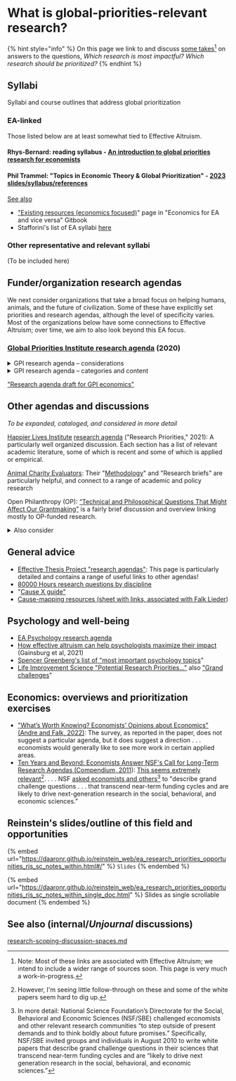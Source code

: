 # What is global-priorities-relevant research?

{% hint style="info" %}
On this page we link to and discuss [some takes](#user-content-fn-1)[^1] on answers to the questions, _Which research is most impactful? Which research should be prioritized?_
{% endhint %}

## Syllabi

Syllabi and course outlines that address global prioritization

### EA-linked

Those listed below are at least somewhat tied to Effective Altruism.

#### Rhys-Bernard: reading syllabus - [An introduction to global priorities research for economists](https://forum.effectivealtruism.org/posts/dia3NcGCqLXhWmsaX/an-introduction-to-global-priorities-research-for-economists)

#### Phil Trammel: "Topics in Economic Theory & Global Prioritization" - [2023 slides/syllabus/references](https://docs.google.com/document/d/1f8AR\_iftjgwh8n182U-LxIutmNkTTXq4OBLlM4FOU\_I/edit)&#x20;

[See also ](https://globalimpact.gitbook.io/economics-for-ea-and-vice-versa/existing-resources-programs-examples)

* ["Existing resources (economics focused)](https://globalimpact.gitbook.io/economics-for-ea-and-vice-versa/existing-resources-programs-examples)" page in "Economics for EA and vice versa" Gitbook
* &#x20;Stafforini's list of EA syllabi [here](http://www.stafforini.com/blog/effective-altruism-syllabi)

### Other representative and relevant syllabi

(To be included here)

## **Funder/organization research agendas**

We next consider organizations that take a broad focus on helping humans, animals, and the future of civilization. Some of these have explicitly set priorities and research agendas, although the level of specificity varies. Most of the organizations below have some connections to Effective Altruism; over time, we aim to also look beyond this EA focus.

### [Global Priorities Institute research agenda](https://globalprioritiesinstitute.org/research-agenda-web-version/) (2020)

<details>

<summary>GPI research agenda – considerations</summary>

GPI focuses on _prioritization_ research—what to prioritize and why; how to make these decisions. They focus less on how to _implement_ improvements and interventions.

The agenda is divided into "The longtermism paradigm" and "General issues in global prioritisation."

The agenda focuses largely on formal theory (in philosophy, economics, and decision science) and, to a lesser extent., methodology. They aim to identify and inform "crucial considerations," and rarely focus on specific impact assessments.

Nonetheless, the agenda cites some empirical and directly policy-relevant work, and there are suggestions (e.g., from Eva Vivalt) that they might move more towards this in the future.

</details>

<details>

<summary>GPI research agenda – categories and content</summary>

Below, I (Reinstein) list the categories from GPI's 2020 agenda. I give a first-pass impression of the relevance of these categories for _The Unjournal_, in something like descending order (bold = most clearly relevant).

[**1. The longtermism paradigm**](https://globalprioritiesinstitute.org/research-agenda-web-version/#1\_The\_longtermism\_paradigm):tada:

_**More relevant to**_** The Unjournal:**

* _**"**_[_**Reducing and mitigating catastrophic risk**_](https://globalprioritiesinstitute.org/research-agenda-web-version/#13\_Reducing\_and\_mitigating\_catastrophic\_risk)_**"**_
* **"**[_**Economic growth, population growth, and inequality**_](https://globalprioritiesinstitute.org/research-agenda-web-version/#16\_Economic\_growth\_population\_growth\_and\_inequality)_**"**_
* "[Forecasting the long-term future](https://globalprioritiesinstitute.org/research-agenda-web-version/#18\_Forecasting\_the\_long-term\_future)"

_Less relevant to_ The Unjournal: "[Intergenerational governance](https://globalprioritiesinstitute.org/research-agenda-web-version/#15\_Intergenerational\_governance)", "[The value of the future of humanity](https://globalprioritiesinstitute.org/research-agenda-web-version/#12\_The\_value\_of\_the\_future\_of\_humanity)", "[Articulation and evaluation of longtermism](https://globalprioritiesinstitute.org/research-agenda-web-version/#11\_Articulation\_and\_evaluation\_of\_longtermism)", "[Other ways of leveraging the size of the future](https://globalprioritiesinstitute.org/research-agenda-web-version/#14\_Other\_ways\_of\_leveraging\_the\_size\_of\_the\_future)", "[Moral uncertainty for longtermists](https://globalprioritiesinstitute.org/research-agenda-web-version/#17\_Moral\_uncertainty\_for\_longtermists)"

[**2. General issues in global prioritisation**](https://globalprioritiesinstitute.org/research-agenda-web-version/#2\_General\_issues\_in\_global\_prioritisation)

_**More relevant to**_** The Unjournal:**

* [**Distributions of cost-effectiveness**](https://globalprioritiesinstitute.org/research-agenda-web-version/#25\_Distributions\_of\_cost-effectiveness)
* [Institutions](https://globalprioritiesinstitute.org/research-agenda-web-version/#28\_Institutions)
* [Optimal timing and discounting](https://globalprioritiesinstitute.org/research-agenda-web-version/#23\_Optimal\_timing\_and\_discounting)
* [Diversification and hedging](https://globalprioritiesinstitute.org/research-agenda-web-version/#24\_Diversification\_and\_hedging)
* [Modelling altruism](https://globalprioritiesinstitute.org/research-agenda-web-version/#26\_Modelling\_altruism)
* [Altruistic coordination](https://globalprioritiesinstitute.org/research-agenda-web-version/#27\_Altruistic\_coordination)

Less relevant:[ Decision-theoretic issues](https://globalprioritiesinstitute.org/research-agenda-web-version/#21\_Decision-theoretic\_issues), [Epistemological issues](https://globalprioritiesinstitute.org/research-agenda-web-version/#22\_Epistemological\_issues)

</details>

["Research agenda draft for GPI economics"](https://globalprioritiesinstitute.org/wp-content/uploads/Economics-research-agenda-draft.pdf)

## Other agendas and discussions

_To be expanded, cataloged, and considered in more detail_

[Happier Lives Institute](https://www.happierlivesinstitute.org/research-agenda.html) [research agenda](https://www.happierlivesinstitute.org/research-agenda.html) ("Research Priorities," 2021): A particularly well organized discussion. Each section has a list of relevant academic literature, some of which is recent and some of which is applied or empirical.

[Animal Charity Evaluators](https://animalcharityevaluators.org/research/): Their "[Methodology](https://animalcharityevaluators.org/research/methodology/)" and "Research briefs" are particularly helpful, and connect to a range of academic and policy research

Open Philanthropy (OP): [“Technical and Philosophical Questions That Might Affect Our Grantmaking”](https://www.openphilanthropy.org/blog/technical-and-philosophical-questions-might-affect-our-grantmaking) is a fairly brief discussion and overview linking mostly to OP-funded research.

<details>

<summary>Also consider</summary>

[Giving What We Can's "high-impact causes"](https://www.givingwhatwecan.org/cause-areas): simple discussions of the cause they prioritize, backed by numbers and links/citations

[Rethink Priorities 2021 strategy (forum post)](https://forum.effectivealtruism.org/posts/33AnPajNYmNrdXQbj/rethink-priorities-2020-impact-and-2021-strategy): Some directional suggestions in the "Our current plans" section under "Our research going forward is expected to focus on:"

[UNICEF strategic plan](https://www.unicef.org/reports/unicef-strategic-plan-2022-2025): Not easy to link to research; they have a large number of priorities, goals, and principles; see infographic: <img src=".gitbook/assets/image (10).png" alt="" data-size="line">

[Centre for Exploratory Altruism Research:](https://exploratory-altruism.org/) Their "[Findings](https://exploratory-altruism.org/research-findings/)" page considering relative cost-effectiveness; generally a shallow review/BOTEC spreadsheet approach. "CEARCH attempts to identify a cause’s _marginal expected value (MEV)_."&#x20;

</details>

## **General advice**

* [Effective Thesis Project "research agendas"](https://effectivethesis.org/research-agendas/): This page is particularly detailed and contains a range of useful links to other agendas!
* [80000 Hours research questions by discipline](https://80000hours.org/articles/research-questions-by-discipline/)
* "[Cause X guide"](https://forum.effectivealtruism.org/posts/kFmFLcdSFKo2GFJkc/cause-x-guide)
* [Cause-mapping resources (sheet with links, associated with Falk Lieder](https://docs.google.com/spreadsheets/d/1b8Tw0OpyTSh-qbW6yAD93asrI1nEwc2\_GseJRlh-kJM/edit#gid=460638401))

## **Psychology and well-being**

* [EA Psychology research agenda](https://www.eapsychology.org/research-agenda)
* [How effective altruism can help psychologists maximize their impact](https://psyarxiv.com/8dw59/) (Gainsburg et al, 2021)
* [Spencer Greenberg's list of "most important psychology topics](https://docs.google.com/spreadsheets/d/1cIreVxInZh9a6rWq2Qc-HRzp5UE1oL1ZUiQVD1ZsUec/edit#gid=0)"
* [Life Improvement Science "Potential Research Priorities..."](https://www.life-improvement.science/research-priorities/promising-questions) also ["Grand challenges](https://www.life-improvement.science/research-priorities/gcmain)"

## Economics: overviews and prioritization exercises

* ["What’s Worth Knowing? Economists’ Opinions about Economics" (Andre and Falk, 2022)](https://www.briq-institute.org/files/whats-worth-knowing.pdf): The survey, as reported in the paper, does not suggest a particular agenda, but it does suggest a direction . . . economists would generally like to see more work in certain applied areas.&#x20;
* [Ten Years and Beyond: Economists Answer NSF's Call for Long-Term Research Agendas (Compendium, 2011](https://papers.ssrn.com/sol3/papers.cfm?abstract\_id=1886598)): [This seems extremely relevant](#user-content-fn-2)[^2]. . . . NSF [asked economists and others](#user-content-fn-3)[^3] to "describe grand challenge questions . . . that transcend near-term funding cycles and are likely to drive next-generation research in the social, behavioral, and economic sciences.”&#x20;

## Reinstein's slides/outline of this field and opportunities

{% embed url="https://daaronr.github.io/reinstein_web/ea_research_priorities_opportunities_rjs_sc_notes_within.html#/" %}
`Slides`
{% endembed %}

{% embed url="https://daaronr.github.io/reinstein_web/ea_research_priorities_opportunities_rjs_sc_notes_within_single_doc.html" %}
Slides as single scrollable document
{% endembed %}



## See also (internal/_Unjournal_ discussions)

[research-scoping-discussion-spaces.md](management-tech-details-discussion/research-scoping-discussion-spaces.md "mention")





[^1]: Note: Most of these links are associated with Effective Altruism; we intend to include a wider range of sources soon. This page is very much a work-in-progress.

[^2]: However, I'm seeing little follow-through on these and some of the white papers seem hard to dig up.



[^3]: In more detail: National Science Foundation’s Directorate for the Social, Behavioral and Economic Sciences (NSF/SBE) challenged economists and other relevant research communities “to step outside of present demands and to think boldly about future promises.” Specifically, NSF/SBE invited groups and individuals in August 2010 to write white papers that describe grand challenge questions in their sciences that transcend near-term funding cycles and are “likely to drive next generation research in the social, behavioral, and economic sciences.”
